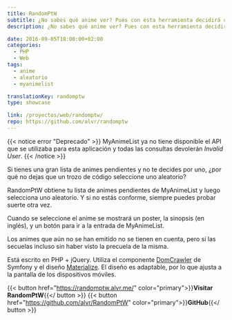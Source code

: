 ```yaml
---
title: RandomPtW
subtitle: ¿No sabes qué anime ver? Pues con esta herramienta decidirá uno por ti
description: ¿No sabes qué anime ver? Pues con esta herramienta decidirá uno por ti.

date: 2016-09-05T18:00:00+02:00
categories: 
  - PHP
  - Web
tags: 
  - anime
  - aleatorio
  - myanimelist

translationKey: randomptw
type: showcase

link: /proyectos/web/randomptw/
repo: https://github.com/alvr/randomptw
---
```

{{< notice error "Deprecado" >}}
MyAnimeList ya no tiene disponible el API que se utilizaba para esta aplicación y todas las consultas devolerán *Invalid User*.
{{< /notice >}}

Si tienes una gran lista de animes pendientes y no te decides por uno, ¿por qué no dejas que un trozo de código seleccione uno aleatorio?

RandomPtW obtiene tu lista de animes pendientes de MyAnimeList y luego selecciona uno aleatorio. Y si no estás conforme, siempre puedes probar suerte otra vez.

Cuando se seleccione el anime se mostrará un poster, la sinopsis (en inglés), y un botón para ir a la entrada de MyAnimeList.

Los animes que aún no se han emitido no se tienen en cuenta, pero sí las secuelas incluso sin haber visto la precuela de la misma.

Está escrito en PHP + jQuery. Utiliza el componente [DomCrawler](http://symfony.com/doc/current/components/dom_crawler.html) de Symfony y el diseño [Materialize](https://getmdl.io/). El diseño es adaptable, por lo que ajusta a la pantalla de los dispositivos móviles.

{{< button href="https://randomptw.alvr.me/" color="primary">}}**Visitar RandomPtW**{{</ button >}}
{{< button href="https://github.com/alvr/RandomPtW" color="primary">}}**GitHub**{{</ button >}}

